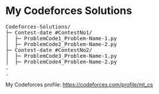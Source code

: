 # My Codeforces Solutions
<pre>
Codeforces-Solutions/
├─ Contest-date #ContestNo1/
│  ├─ ProblemCode1_Problem-Name-1.py
│  ├─ ProblemCode2_Problem-Name-2.py
├─ Contest-date #ContestNo2/
│  ├─ ProblemCode3_Problem-Name-1.py
│  ├─ ProblemCode4_Problem-Name-2.py
.
.
</pre>

My Codeforces profile:
https://codeforces.com/profile/mt_cs
